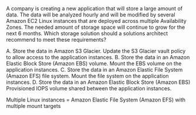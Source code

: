 A company is creating a new application that will store a large amount of data. The data will be analyzed hourly and will be modified by several Amazon EC2 Linux instances that are deployed across multiple Availability Zones. The needed amount of storage space will continue to grow for the next 6 months. Which storage solution should a solutions architect recommend to meet these requirements? 

A. Store the data in Amazon S3 Glacier. Update the S3 Glacier vault policy to allow access to the application instances. 
B. Store the data in an Amazon Elastic Block Store (Amazon EBS) volume. Mount the EBS volume on the application instances. 
C. Store the data in an Amazon Elastic File System (Amazon EFS) file system. Mount the file system on the application instances. 
D. Store the data in an Amazon Elastic Block Store (Amazon EBS) Provisioned IOPS volume shared between the application instances.

Multiple Linux instances = Amazon Elastic File System (Amazon EFS) with multiple mount targets